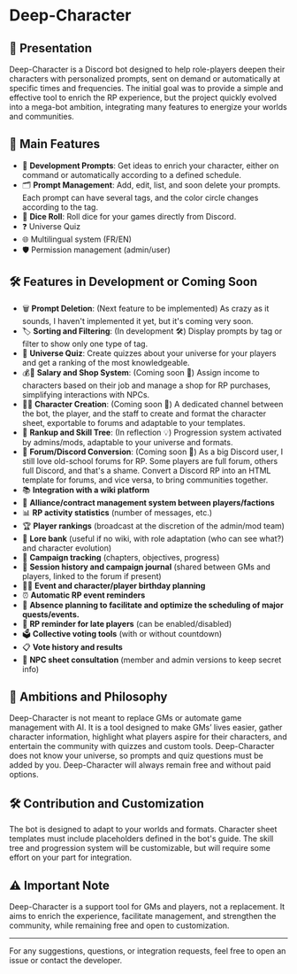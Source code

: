 # Deep-Character

## 📝 Presentation

Deep-Character is a Discord bot designed to help role-players deepen their characters with personalized prompts, sent on demand or automatically at specific times and frequencies. The initial goal was to provide a simple and effective tool to enrich the RP experience, but the project quickly evolved into a mega-bot ambition, integrating many features to energize your worlds and communities.

## 🚀 Main Features

- 🧠 **Development Prompts**: Get ideas to enrich your character, either on command or automatically according to a defined schedule.
- 🗂️ **Prompt Management**: Add, edit, list, and soon delete your prompts. Each prompt can have several tags, and the color circle changes according to the tag.
- 🎲 **Dice Roll**: Roll dice for your games directly from Discord.
- ❓ Universe Quiz
- 🌐 Multilingual system (FR/EN)
- 🛡️ Permission management (admin/user)

## 🛠️ Features in Development or Coming Soon

- 🗑️ **Prompt Deletion**: (Next feature to be implemented) As crazy as it sounds, I haven't implemented it yet, but it's coming very soon.
- 🏷️ **Sorting and Filtering**: (In development 🛠️) Display prompts by tag or filter to show only one type of tag.
- 🧩 **Universe Quiz**: Create quizzes about your universe for your players and get a ranking of the most knowledgeable.
- 💰🛒 **Salary and Shop System**: (Coming soon 🚧) Assign income to characters based on their job and manage a shop for RP purchases, simplifying interactions with NPCs.
- 🧑‍🎤 **Character Creation**: (Coming soon 🚧) A dedicated channel between the bot, the player, and the staff to create and format the character sheet, exportable to forums and adaptable to your templates.
- 🌳 **Rankup and Skill Tree**: (In reflection 💡) Progression system activated by admins/mods, adaptable to your universe and formats.
- 🔄 **Forum/Discord Conversion**: (Coming soon 🚧) As a big Discord user, I still love old-school forums for RP. Some players are full forum, others full Discord, and that's a shame. Convert a Discord RP into an HTML template for forums, and vice versa, to bring communities together.
- 📚 **Integration with a wiki platform**
- 🤝 **Alliance/contract management system between players/factions**
- 📊 **RP activity statistics** (number of messages, etc.)
- 🏆 **Player rankings** (broadcast at the discretion of the admin/mod team)
- 🏦 **Lore bank** (useful if no wiki, with role adaptation (who can see what?) and character evolution)
- 📅 **Campaign tracking** (chapters, objectives, progress)
- 📖 **Session history and campaign journal** (shared between GMs and players, linked to the forum if present)
- 📆🎉 **Event and character/player birthday planning**
- ⏰ **Automatic RP event reminders**
- 📆 **Absence planning to facilitate and optimize the scheduling of major quests/events.**
- 📨 **RP reminder for late players** (can be enabled/disabled)
- 🗳️ **Collective voting tools** (with or without countdown)
- 📋 **Vote history and results**
- 👤 **NPC sheet consultation** (member and admin versions to keep secret info)

## 🌟 Ambitions and Philosophy

Deep-Character is not meant to replace GMs or automate game management with AI. It is a tool designed to make GMs’ lives easier, gather character information, highlight what players aspire for their characters, and entertain the community with quizzes and custom tools. Deep-Character does not know your universe, so prompts and quiz questions must be added by you. Deep-Character will always remain free and without paid options.

## 🛠️ Contribution and Customization

The bot is designed to adapt to your worlds and formats. Character sheet templates must include placeholders defined in the bot's guide. The skill tree and progression system will be customizable, but will require some effort on your part for integration.

## ⚠️ Important Note

Deep-Character is a support tool for GMs and players, not a replacement. It aims to enrich the experience, facilitate management, and strengthen the community, while remaining free and open to customization.

---

For any suggestions, questions, or integration requests, feel free to open an issue or contact the developer.
